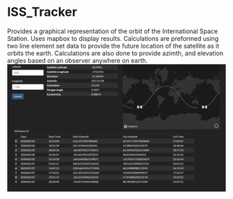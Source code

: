 # ISS_Tracker
Provides a graphical representation of the orbit of the International Space Station. Uses mapbox to display results. Calculations are preformed using two line element set data to provide the future location of the satellite as it orbits the earth. Calculations are also done to provide azimth, and elevation angles based on an observer anywhere on earth.
![](images/homepage.png)
